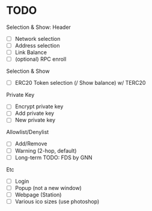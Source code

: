 # TODO

Selection & Show: Header
- [ ] Network selection
- [ ] Address selection
- [ ] Link Balance
- [ ] (optional) RPC enroll

Selection & Show
- [ ] ERC20 Token selection (/ Show balance) w/ TERC20

Private Key
- [ ] Encrypt private key
- [ ] Add private key
- [ ] New private key

Allowlist/Denylist
- [ ] Add/Remove
- [ ] Warning (2-hop, default)
- [ ] Long-term TODO: FDS by GNN

Etc
- [ ] Login
- [ ] Popup (not a new window)
- [ ] Webpage (Station)
- [ ] Various ico sizes (use photoshop)
